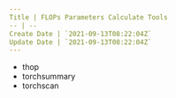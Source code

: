 ```yaml
---
Title | FLOPs Parameters Calculate Tools
-- | --
Create Date | `2021-09-13T08:22:04Z`
Update Date | `2021-09-13T08:22:04Z`
---
```


- thop
- torchsummary
- torchscan

